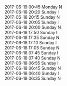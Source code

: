 2017-06-19 00:45 Monday  N  
2017-06-18 20:20 Sunday  I  
2017-06-18 20:15 Sunday  N  
2017-06-18 20:05 Sunday  I  
2017-06-18 20:00 Sunday  N  
2017-06-18 17:50 Sunday  I  
2017-06-18 17:35 Sunday  N  
2017-06-18 17:10 Sunday  I  
2017-06-18 17:05 Sunday  N  
2017-06-18 07:45 Sunday  I  
2017-06-18 07:40 Sunday  N  
2017-06-18 06:55 Sunday  I  
2017-06-18 06:45 Sunday  N  
2017-06-18 06:40 Sunday  I  
2017-06-18 06:35 Sunday  N  
